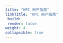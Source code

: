 ```yaml
---
title: "HPC 用户指南"
linkTitle: "HPC 用户指南"
_build:
 render: false 
weight: 4
collapsible: true
---
```


